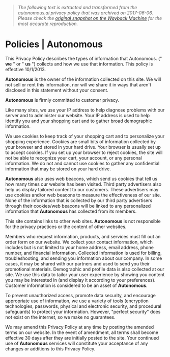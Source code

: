 > *The following text is extracted and transformed from the autonomous.ai privacy policy that was archived on 2017-06-06. Please check the [original snapshot on the Wayback Machine](https://web.archive.org/web/20170606215042id_/https%3A//www.autonomous.ai/policies) for the most accurate reproduction.*

# Policies | Autonomous

This Privacy Policy describes the types of information that Autonomous. (" **we** " or " **us** ") collects and how we use that information. This policy is effective 10/1/2013. 

**Autonomous** is the owner of the information collected on this site. We will not sell or rent this information, nor will we share it in ways that aren't disclosed in this statement without your consent. 

**Autonomous** is firmly committed to customer privacy. 

Like many sites, we use your IP address to help diagnose problems with our server and to administer our website. Your IP address is used to help identify you and your shopping cart and to gather broad demographic information. 

We use cookies to keep track of your shopping cart and to personalize your shopping experience. Cookies are small bits of information collected by your browser and stored in your hard drive. Your browser is usually set up to accept cookies. If you set up your browser to reject cookies, the site will not be able to recognize your cart, your account, or any personal information. We do not and cannot use cookies to gather any confidential information that may be stored on your hard drive. 

**Autonomous** also uses web beacons, which send us cookies that tell us how many times our website has been visited. Third party advertisers also help us display tailored content to our customers. These advertisers may use cookies and/or web beacons to measure the effectiveness of our site. None of the information that is collected by our third party advertisers through their cookies/web beacons will be linked to any personalized information that **Autonomous** has collected from its members. 

This site contains links to other web sites. **Autonomous** is not responsible for the privacy practices or the content of other websites. 

Members who request information, products, and services must fill out an order form on our website. We collect your contact information, which includes but is not limited to your home address, email address, phone number, and financial information. Collected information is used for billing, troubleshooting, and sending you information about our company. In some cases, it may be shared with our partners and used to send you their promotional materials. Demographic and profile data is also collected at our site. We use this data to tailor your user experience by showing you content you may be interested in (and display it according to your preferences). Customer information is considered to be an asset of **Autonomous**. 

To prevent unauthorized access, promote data security, and encourage appropriate use of information, we use a variety of tools (encryption technologies, passwords, physical and electronic security, and procedural safeguards) to protect your information. However, "perfect security" does not exist on the internet, so we make no guarantees. 

We may amend this Privacy Policy at any time by posting the amended terms on our website. In the event of amendment, all terms shall become effective 30 days after they are initially posted to the site. Your continued use of **Autonomous** services will constitute your acceptance of any changes or additions to this Privacy Policy. 
